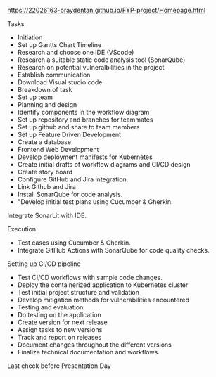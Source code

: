 https://22026163-braydentan.github.io/FYP-project/Homepage.html

Tasks

- Initiation
- Set up Gantts Chart Timeline
- Research and choose one IDE (VScode)
- Research a suitable static code analysis tool (SonarQube)
- Research on potential vulneralbilities in the project
- Establish communication
- Download Visual studio code
- Breakdown of task
- Set up team
- Planning and design
- Identify components in the workflow diagram
- Set up repository and branches for teammates
- Set up github and share to team members
- Set up Feature Driven Development
- Create a database 
- Frontend Web Development
- Develop deployment manifests for Kubernetes
- Create initial drafts of workflow diagrams and CI/CD design
- Create story board
- Configure GitHub and Jira integration.
- Link Github and Jira
- Install SonarQube for code analysis.
- "Develop initial test plans using Cucumber & Gherkin.

Integrate SonarLit with IDE.

Execution
- Test cases using Cucumber & Gherkin.
- Integrate GitHub Actions with SonarQube for code quality checks.

Setting up CI/CD pipeline
- Test CI/CD workflows with sample code changes.
- Deploy the containerized application to Kubernetes cluster
- Test initial project structure and validation
- Develop mitigation methods for vulnerabilities encountered
- Testing and evaluation
- Do testing on the application
- Create version for next release
- Assign tasks to new versions
- Track and report on releases
- Document changes throughout the different versions
- Finalize technical documentation and workflows.

Last check before Presentation Day
